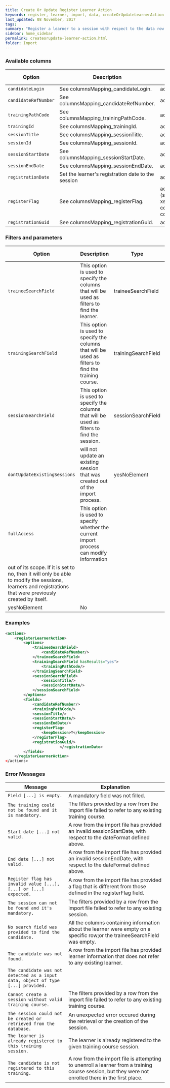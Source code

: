 ```yaml
---
title: Create Or Update Register Learner Action
keywords: register, learner, import, data, createOrUpdateLearnerAction
last_updated: 08 November, 2017
tags:
summary: "Register a learner to a session with respect to the data row from the import file."
sidebar: home_sidebar
permalink: createorupdate-learner-action.html
folder: Import
---
```



### Available columns

Option | Description | Type | Mandatory | Default value
--- | --- | --- | --- | ---
`candidateLogin` | See columnsMapping_candidateLogin. |	actionColumn |	Yes	
`candidateRefNumber` | See columnsMapping_candidateRefNumber. |	actionColumn |	Yes	
`trainingPathCode` | See columnsMapping_trainingPathCode. |actionColumn |	Yes	
`trainingId` | See columnsMapping_trainingId. |	actionColumn |	Yes	
`sessionTitle` | See columnsMapping_sessionTitle. |	actionColumn |	Yes	
`sessionId` | See columnsMapping_sessionId. |	actionColumn |	Yes	
`sessionStartDate` | See columnsMapping_sessionStartDate. |	actionColumn |	Yes	
`sessionEndDate` | See columnsMapping_sessionEndDate. |	actionColumn |	Yes	
`registrationDate` | Set the learner's registration date to the session |	actionColumn |	No	
`registerFlag` | See columnsMapping_registerFlag. |	actionColumn (specified in xsd, but not coherent with code) | Yes	
`registrationGuid` | See columnsMapping_registrationGuid. |	actionColumn |	No

### Filters and parameters

Option | Description | Type | Mandatory | Default value
--- | --- | --- | --- | ---
`traineeSearchField` |	This option is used to specify the columns that will be used as filters to find the learner. |	traineeSearchField | Yes	
`trainingSearchField` |	This option is used to specify the columns that will be used as filters to find the training course. |	trainingSearchField | Yes	
`sessionSearchField` |	This option is used to specify the columns that will be used as filters to find the session. |	sessionSearchField | Yes	
`dontUpdateExistingSessions` |	will not update an existing session that was created out of the import process. |	yesNoElement | No	
`fullAccess` |	This option is used to specify whether the current import process can modify information
out of its scope. If it is set to no, then it will only be able to modify the sessions, learners and registrations that were previously created by itself. |
yesNoElement | No


### Examples

```xml 
<actions>
	<registerLearnerAction>
		<options>
			<traineeSearchField>
				<candidateRefNumber/>
			</traineeSearchField>
			<trainingSearchField hasResults="yes">
				<trainingPathCode/>
			</trainingSearchField>
			<sessionSearchField>
				<sessionTitle/>
				<sessionStartDate/>
			</sessionSearchField>
		</options>
		<fields>
			<candidateRefNumber/>
			<trainingPathCode/>
			<sessionTitle/>
			<sessionStartDate/>
			<sessionEndDate/>
			<registerFlag>
				<keepSession>Y</keepSession>
			</registerFlag>
			<registrationGuid/>
                        </registrationDate>
		</fields>
	</registerLearnerAction>
</actions>
```

### Error Messages

Message | Explanation
---- | ----
`Field [...] is empty.` |	A mandatory field was not filled.
`The training could not be found and it is mandatory.` |	The filters provided by a row from the import file failed to refer to any existing training course.
`Start date [...] not valid.` |	A row from the import file has provided an invalid sessionStartDate, with respect to the dateFormat defined above.
`End date [...] not valid.` |	A row from the import file has provided an invalid sessionEndDate, with respect to the dateFormat defined above.
`Register flag has invalid value [...], [...] or [...] expected.` |	A row from the import file has provided a flag that is different from those defined in the registerFlag field.
`The session can not be found and it's mandatory.` |	The filters provided by a row from the import file failed to refer to any existing session.
`No search field was provided to find the candidate.` |	All the columns containing information about the learner were empty on a specific row;or the traineeSearchField was empty.
`The candidate was not found.` |	A row from the import file has provided learner information that does not refer to any existing learner.
`The candidate was not detected as a input data, object of type [...] provided.` |	
`Cannot create a session without valid training course.` |	The filters provided by a row from the import file failed to refer to any existing training course.
`The session could not be created or retrieved from the database.` |	An unexpected error occured during the retrieval or the creation of the session.
`The learner is already registered to this training session.` |	The learner is already registered to the given training course session.
`The candidate is not registered to this training.` |	A row from the import file is attempting to unenroll a learner from a training course session, but they were not enrolled there in the first place.
